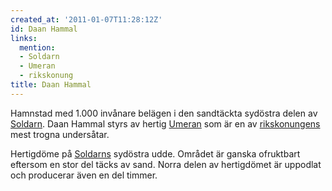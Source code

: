 ```yaml
---
created_at: '2011-01-07T11:28:12Z'
id: Daan Hammal
links:
  mention:
  - Soldarn
  - Umeran
  - rikskonung
title: Daan Hammal
---
```


Hamnstad med 1.000 invånare belägen i den sandtäckta sydöstra delen av [Soldarn]. Daan Hammal styrs
av hertig [Umeran] som är en av [rikskonungens] mest trogna undersåtar.

Hertigdöme på [Soldarns][Soldarn] sydöstra udde. Området är ganska ofruktbart eftersom en stor del
täcks av sand. Norra delen av hertigdömet är uppodlat och producerar även en del timmer.

  [Soldarn]: Soldarn
  [Umeran]: Umeran
  [rikskonungens]: rikskonung
